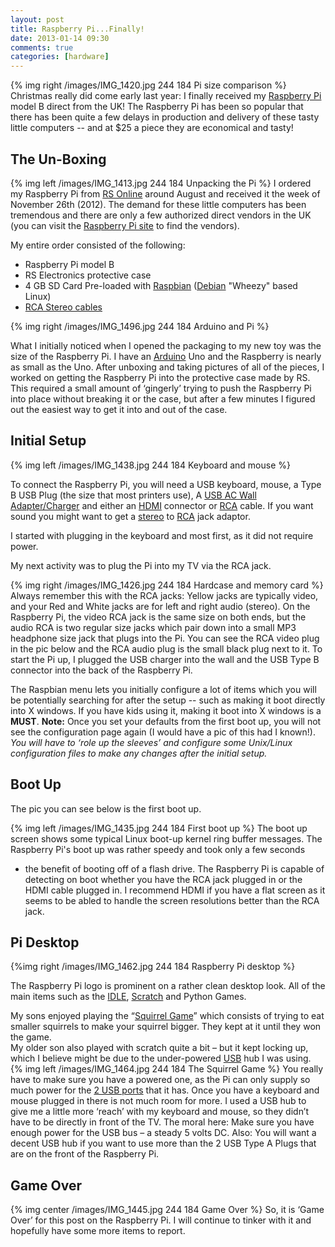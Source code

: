 ```yaml
---
layout: post
title: Raspberry Pi...Finally!
date: 2013-01-14 09:30
comments: true
categories: [hardware]
---
```

{% img right /images/IMG_1420.jpg 244 184 Pi size comparison %}
Christmas really did come early last year: I finally received my [Raspberry Pi](http://www.raspberrypi.org/) model B direct from the UK!  The Raspberry Pi has been so popular that there has been quite a few delays in production and delivery of these tasty little computers -- and at $25 a piece they are economical and tasty!

## The Un-Boxing

{% img left /images/IMG_1413.jpg 244 184 Unpacking the Pi %}
I ordered my Raspberry Pi from [RS Online](http://uk.rs-online.com/) around August and received it the week of November 26th (2012). The demand for these little computers has been tremendous and there are only a few authorized direct vendors in the UK (you can visit the [Raspberry Pi site](http://www.raspberrypi.org/) to find the vendors).     

My entire order consisted of the following:

* Raspberry Pi model B  
* RS Electronics protective case  
* 4 GB SD Card Pre-loaded with [Raspbian](http://www.raspbian.org/) ([Debian](http://www.debian.org/) "Wheezy" based Linux)  
* [RCA Stereo cables](http://en.wikipedia.org/wiki/RCA_connector)  


{% img right /images/IMG_1496.jpg 244 184 Arduino and Pi %}

What I initially noticed when I opened the packaging to my new toy was the size of the Raspberry Pi. I have an [Arduino](http://www.arduino.cc/) Uno and the Raspberry is nearly as small as the Uno.  After unboxing and taking pictures of all of the pieces, I worked on getting the Raspberry Pi into the protective case made by RS. This required a small amount of ‘gingerly’ trying to push the Raspberry Pi into place without breaking it or the case, but after a few minutes I figured out the easiest way to get it into and out of the case. 
## Initial Setup

{% img left /images/IMG_1438.jpg 244 184 Keyboard and mouse %}

To connect the Raspberry Pi, you will need a USB keyboard, mouse, a Type B USB Plug (the size that most printers use), A [USB AC Wall Adapter/Charger](https://www.sparkfun.com/products/11456) and either an [HDMI](http://en.wikipedia.org/wiki/HDMI) connector or [RCA](http://en.wikipedia.org/wiki/RCA_connector) cable. 
If you want sound you might want to get a [stereo](http://en.wikipedia.org/wiki/Stereo_jack) to [RCA](http://en.wikipedia.org/wiki/RCA_connector) jack adaptor.  

I started with plugging in the keyboard and most first, as it did not require power.

My next activity was to plug the Pi into my TV via the RCA jack. 

{% img right /images/IMG_1426.jpg 244 184 Hardcase and memory card %}
Always remember this with the RCA jacks: Yellow jacks are typically video, and your Red and White jacks are for left and right audio (stereo). On the Raspberry Pi, the video RCA jack is the same size on both ends, but the audio RCA is two regular size jacks which pair down into a small MP3 headphone size jack that plugs into the Pi. 
You can see the RCA video plug in the pic below and the RCA audio plug is the small black plug next to it. 
To start the Pi up, I plugged the USB charger into the wall and the USB Type B connector into the back of the Raspberry Pi. 

The Raspbian menu lets you initially configure a lot of items which you will be potentially searching for after the setup -- such as making it boot directly into X windows.
If you have kids using it, making it boot into X windows is a **MUST**.  **Note:** Once you set your defaults from the first boot up, you will not see the configuration page again (I would have a pic of this had I known!).
*You will have to ‘role up the sleeves’ and configure some Unix/Linux configuration files to make any changes after the initial setup.* 

## Boot Up

The pic you can see below is the first boot up. 

{% img left /images/IMG_1435.jpg 244 184 First boot up %}
The boot up screen shows some typical Linux boot-up kernel ring buffer messages. 
The Raspberry Pi's boot up was rather speedy and took only a few seconds
- the benefit of booting off of a flash drive. 
The Raspberry Pi is capable of detecting on boot whether you have the RCA jack plugged in or the HDMI cable plugged in. 
I recommend HDMI if you have a flat screen as it seems to be abled to handle the screen resolutions better than the RCA jack. &nbsp; 

## Pi Desktop

{%img right /images/IMG_1462.jpg 244 184 Raspberry Pi desktop %}

The Raspberry Pi logo is prominent on a rather clean desktop look. All of the main items such as the [IDLE](http://docs.python.org/2/library/idle.html), [Scratch](http://scratch.mit.edu/) and Python Games.

My sons enjoyed playing the “[Squirrel Game](http://pygame.org/project-Squirrel+Eat+Squirrel-1853-3764.html)” which consists of trying to eat smaller squirrels to make your squirrel bigger. 
They kept at it until they won the game.  
My older son also played with scratch quite a bit – but it kept locking up, which I believe might be due to the under-powered [USB](http://en.wikipedia.org/wiki/Universal_Serial_Bus) hub I was using. 
{% img left /images/IMG_1464.jpg 244 184 The Squirrel Game %}
You really have to make sure you have a powered one, as the Pi can only supply so much power for the [2 USB ports](http://en.wikipedia.org/wiki/Universal_Serial_Bus) that it has.
Once you have a keyboard and mouse plugged in there is not much room for more. 
I used a USB hub to give me a little more ‘reach’ with my keyboard and mouse, so they didn’t have to be directly in front of the TV. 
The moral here: Make sure you have enough power for the USB bus – a steady 5 volts DC. Also: You will want a decent USB hub if you want to use more than the 2 USB Type A Plugs that are on the front of the Raspberry Pi.
   
## Game Over

{% img center /images/IMG_1445.jpg 244 184 Game Over %}
So, it is ‘Game Over’ for this post on the Raspberry Pi. I will continue to tinker with it and hopefully have some more items to report.
